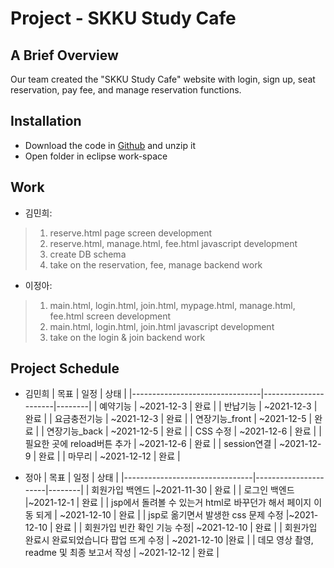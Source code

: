 # Project - SKKU Study Cafe

## A Brief Overview
Our team created the "SKKU Study Cafe" website with login, sign up, seat reservation, pay fee, and manage reservation functions.

## Installation
- Download the code in [Github](https://github.com/jjeongah/Web-Programming-Backend) and unzip it
- Open folder in eclipse work-space

## Work

-   김민희:

> 1. reserve.html page screen development
> 2. reserve.html, manage.html, fee.html javascript development
> 3. create DB schema 
> 4. take on the reservation, fee, manage backend work


-   이정아:

> 1. main.html, login.html, join.html, mypage.html, manage.html, fee.html screen development
> 2. main.html, login.html, join.html javascript development
> 3. take on the login & join backend work  


## Project Schedule
- 김민희
| 목표                           | 일정                 | 상태 |
|--------------------------------|----------------------|--------|
| 예약기능   | ~2021-12-3 | 완료     |
| 반납기능   | ~2021-12-3 | 완료     |
| 요금충전기능   | ~2021-12-3 | 완료     |
| 연장기능_front   | ~2021-12-5 | 완료     |
| 연장기능_back   | ~2021-12-5 | 완료     |
| CSS 수정   | ~2021-12-6 | 완료     |
| 필요한 곳에 reload버튼 추가   | ~2021-12-6 | 완료     |
| session연결 | ~2021-12-9 |  완료   |
| 마무리 | ~2021-12-12 |  완료    |


- 정아
| 목표                           | 일정                 | 상태 |
|--------------------------------|----------------------|--------|
| 회원가입 백엔드    |~2021-11-30        | 완료       |
| 로그인 백엔드    |~2021-12-1        | 완료       |
| jsp에서 돌려볼 수 있는거 html로 바꾸던가 해서 페이지 이동 되게    | ~2021-12-10       |    완료     |
| jsp로 옮기면서 발생한 css 문제 수정   |~2021-12-10      |     완료     |
| 회원가입 빈칸 확인 기능 수정| ~2021-12-10       | 완료      |
| 회원가입 완료시 완료되었습니다 팝업 뜨게 수정 | ~2021-12-10       |완료  |
| 데모 영상 촬영, readme 및 최종 보고서 작성 | ~2021-12-12 |   완료     |

